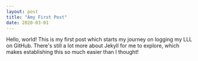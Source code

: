 ```yaml
---
layout: post
title: "Amy First Post"
date: 2020-03-01
---
```



Hello, world!
This is my first post which starts my journey on logging my LLL on GitHub. There's still a lot more about Jekyll for me to explore, which makes establishing this so much easier than I thought!
